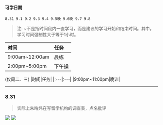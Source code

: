#### 可学日期

`8.31 9.1 9.2 9.3 9.4 9.5晚 9.6晚 9.7 9.8`

> 注: ~不是指时间段内一直学习，而是建议的学习开始和结束时间。其中，学习时间强制性大于等于1小时。

|时间|任务|
|:---|:---|
|9:00am~12:00am|晨练|
|2:00pm~5:00pm|下午操|

(仅周二、三)
|时间|任务|
|:---|:---|
|9:00pm~11:00pm|晚训|


---

### 8.31

> 实际上朱皓炜在写留学机构的调查表，点名批评

![](/images/docs/gre学习日程withBR/微信图片_20230831102655.png)
![](/images/docs/gre学习日程withBR/微信图片_20230831102703.png)